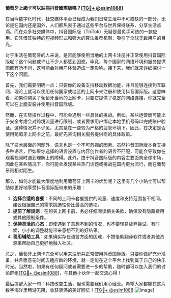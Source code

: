 **葡萄牙上網卡可以註冊抖音國際版嗎？[[TG💪+ @esim1088](https://t.me/s/esim1088)]**

在当今数字化时代，社交媒体平台已经成为我们日常生活中不可或缺的一部分。无论是在国内还是国外，人们都热衷于通过这些平台与世界保持联系、分享生活点滴。而在众多社交媒体中，抖音国际版（TikTok）无疑是最炙手可热的一款应用。它凭借其独特的短视频形式和强大的算法推荐机制，吸引了全球无数用户的目光。

对于生活在葡萄牙的人来说，是否能够使用当地的上网卡注册并正常使用抖音国际版呢？这个问题或许让不少人都感到困惑。毕竟，每个国家的网络环境和服务提供商都有所不同，这可能会对用户体验造成一定影响。接下来，我们就来详细探讨一下这个问题。

首先，我们需要明确一点：只要你的设备支持移动数据功能，并且能够连接到互联网，理论上就可以使用任何国家或地区的上网卡来注册和使用抖音国际版。这意味着，如果你购买了葡萄牙当地的上网卡，只要它提供了稳定的网络连接，你就完全可以在上面安装并使用抖音国际版。

然而，在实际操作过程中，可能会遇到一些具体的挑战。例如，某些运营商可能出于安全考虑会对跨境流量进行限制，或者要求用户绑定本地手机号码以完成账户验证。这种情况并不少见，尤其是在一些较为严格的监管环境下。因此，在决定是否使用葡萄牙上网卡之前，最好先咨询相关服务提供商的具体政策。

除了技术层面的问题外，语言也是一个不可忽视的因素。虽然抖音国际版本身支持多种语言，但如果你选择的语言设置与内容创作者的语言不匹配，可能会导致你在观看视频时遇到理解上的障碍。此外，由于抖音国际版的内容主要面向全球市场，因此在某些情况下，你可能会发现某些热门话题或挑战在国内更为流行，而在葡萄牙则相对陌生。

那么，如何才能最大限度地利用葡萄牙上网卡的优势呢？这里有几个小贴士可以帮助你更好地享受抖音国际版带来的乐趣：

1. **选择合适的套餐**：不同的上网卡套餐提供的流量、速度和支持范围各不相同。建议根据自己的需求挑选性价比最高的选项。
2. **提前了解规则**：在购买上网卡前，务必仔细阅读相关条款，确保没有隐藏费用或其他限制条件。
3. **保持灵活的心态**：即使遇到了意想不到的情况，也不要轻易放弃尝试。有时候，小小的调整就能带来意想不到的好结果。
4. **善用辅助工具**：如果确实存在语言方面的困难，不妨借助翻译软件或者其他资源来帮助自己更好地融入社区。

总之，葡萄牙上网卡完全可以用来注册并正常使用抖音国际版。只要你做好充分准备，并且愿意花时间去适应新的环境，就一定能在这个平台上找到属于自己的快乐时光。当然啦，如果有任何疑问或者需要进一步的帮助，随时都可以加入我们的讨论群组[[TG💪+ @esim1088](https://t.me/s/esim1088)]，与其他小伙伴一起交流心得！

最后提醒大家一句：科技改变生活，但也需要我们用心经营。希望大家都能在这片数字海洋里畅游无阻，收获满满的美好回忆！[[TG💪+ @esim1088](https://t.me/s/esim1088) ![Image](https://i.postimg.cc/4NQfJmqS/Snipaste-2025-05-13-00-14-12.png)]